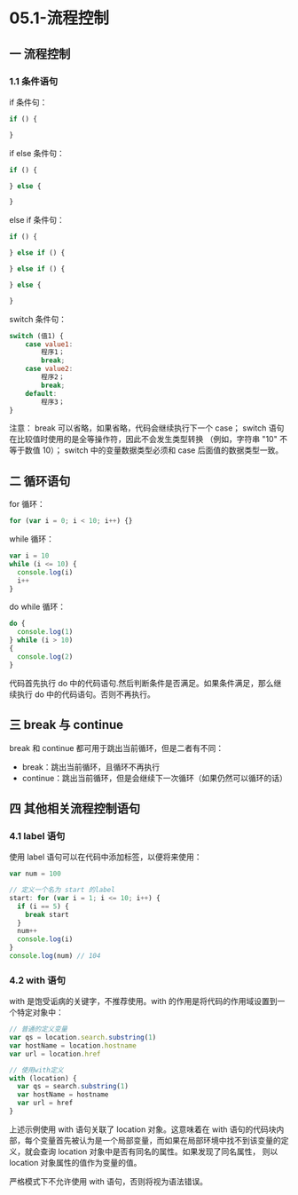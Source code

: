 # 05.1-流程控制

## 一 流程控制

### 1.1 条件语句

if 条件句：

```js
if () {

}
```

if else 条件句：

```js
if () {

} else {

}
```

else if 条件句：

```js
if () {

} else if () {

} else if () {

} else {

}
```

switch 条件句：

```js
switch (值1) {
    case value1:
        程序1；
        break;
    case value2:
        程序2；
        break;
    default:
        程序3；
}
```

注意：
break 可以省略，如果省略，代码会继续执行下一个 case；
switch 语句在比较值时使用的是全等操作符，因此不会发生类型转换
（例如，字符串 "10" 不等于数值 10）；
switch 中的变量数据类型必须和 case 后面值的数据类型一致。

## 二 循环语句

for 循环：

```js
for (var i = 0; i < 10; i++) {}
```

while 循环：

```js
var i = 10
while (i <= 10) {
  console.log(i)
  i++
}
```

do while 循环：

```js
do {
  console.log(1)
} while (i > 10)
{
  console.log(2)
}
```

代码首先执行 do 中的代码语句.然后判断条件是否满足。如果条件满足，那么继续执行 do 中的代码语句。否则不再执行。

## 三 break 与 continue

break 和 continue 都可用于跳出当前循环，但是二者有不同：

- break：跳出当前循环，且循环不再执行
- continue：跳出当前循环，但是会继续下一次循环（如果仍然可以循环的话）

## 四 其他相关流程控制语句

### 4.1 label 语句

使用 label 语句可以在代码中添加标签，以便将来使用：

```js
var num = 100

// 定义一个名为 start 的label
start: for (var i = 1; i <= 10; i++) {
  if (i == 5) {
    break start
  }
  num++
  console.log(i)
}
console.log(num) // 104
```

### 4.2 with 语句

with 是饱受诟病的关键字，不推荐使用。with 的作用是将代码的作用域设置到一个特定对象中：

```js
// 普通的定义变量
var qs = location.search.substring(1)
var hostName = location.hostname
var url = location.href

// 使用with定义
with (location) {
  var qs = search.substring(1)
  var hostName = hostname
  var url = href
}
```

上述示例使用 with 语句关联了 location 对象。这意味着在 with 语句的代码块内部，每个变量首先被认为是一个局部变量，而如果在局部环境中找不到该变量的定义，就会查询 location 对象中是否有同名的属性。如果发现了同名属性， 则以 location 对象属性的值作为变量的值。

严格模式下不允许使用 with 语句，否则将视为语法错误。

